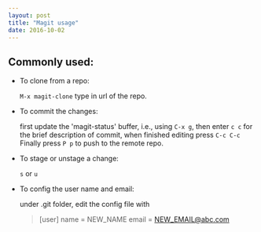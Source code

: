 ```yaml
---
layout: post
title: "Magit usage"
date: 2016-10-02
---
```


## Commonly used:

  - To clone from a repo:
  
	`M-x magit-clone`
  type in url of the repo.
  
  - To commit the changes:
	
	first update the 'magit-status' buffer, i.e., using `C-x g`, 
	then enter `c c` for the brief description of commit, when finished editing press `C-c C-c`
	Finally press `P p` to push to the remote repo.
  
  - To stage or unstage a change:
  
	  `s` or `u`
  
  - To config the user name and email:
  
	  under .git folder, edit the config file with
  
	 > [user]
	 >	name = NEW_NAME
	 >	email = NEW_EMAIL@abc.com	


